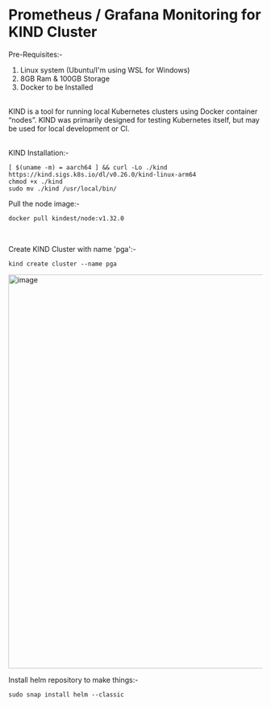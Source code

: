 # Prometheus / Grafana Monitoring for KIND Cluster

Pre-Requisites:-
1. Linux system (Ubuntu/I'm using WSL for Windows)
2. 8GB Ram & 100GB Storage
3. Docker to be Installed

<br>
KIND is a tool for running local Kubernetes clusters using Docker container “nodes”.
KIND was primarily designed for testing Kubernetes itself, but may be used for local development or CI.
<br><br>

KIND Installation:-
```
[ $(uname -m) = aarch64 ] && curl -Lo ./kind https://kind.sigs.k8s.io/dl/v0.26.0/kind-linux-arm64
chmod +x ./kind
sudo mv ./kind /usr/local/bin/
```
Pull the node image:-
```
docker pull kindest/node:v1.32.0
```

<br>

Create KIND Cluster with name 'pga':-
```
kind create cluster --name pga
```
<img width="781" alt="image" src="https://github.com/user-attachments/assets/9f02c199-4731-4dff-9277-2d4fe843a239" />

<br>

Install helm repository to make things:-
```
sudo snap install helm --classic
```

